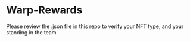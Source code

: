 # Warp-Rewards

Please review the .json file in this repo to verify your NFT type, and your standing in the team. 
